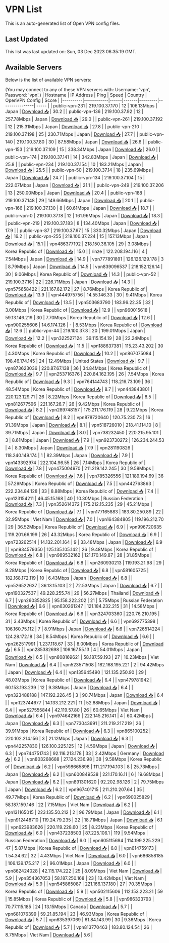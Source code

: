 # VPN List

This is an auto-generated list of Open VPN config files.

## Last Updated

This list was last updated on: Sun, 03 Dec 2023 06:35:19 GMT.

## Available Servers

Below is the list of available VPN servers:

(You may connect to any of these VPN servers with: Username: 'vpn', Password: 'vpn'.)
| Hostname | IP Address | Ping | Speed | Country | OpenVPN Config | Score |
|----------|------------|------|-------|---------|----------------| ----- |
| public-vpn-231 | 219.100.37.170 | 12 | 106.13Mbps | Japan | [Download 📥](./configs/server_0_JP.ovpn) | 30.2 |
| public-vpn-136 | 219.100.37.92 | 12 | 257.78Mbps | Japan | [Download 📥](./configs/server_1_JP.ovpn) | 29.0 |
| public-vpn-261 | 219.100.37.192 | 12 | 215.31Mbps | Japan | [Download 📥](./configs/server_2_JP.ovpn) | 27.8 |
| public-vpn-210 | 219.100.37.198 | 25 | 230.71Mbps | Japan | [Download 📥](./configs/server_3_JP.ovpn) | 27.7 |
| public-vpn-140 | 219.100.37.80 | 30 | 87.58Mbps | Japan | [Download 📥](./configs/server_4_JP.ovpn) | 26.6 |
| public-vpn-153 | 219.100.37.109 | 15 | 338.34Mbps | Japan | [Download 📥](./configs/server_5_JP.ovpn) | 26.0 |
| public-vpn-174 | 219.100.37.141 | 14 | 342.83Mbps | Japan | [Download 📥](./configs/server_6_JP.ovpn) | 25.8 |
| public-vpn-234 | 219.100.37.154 | 10 | 183.21Mbps | Japan | [Download 📥](./configs/server_7_JP.ovpn) | 25.5 |
| public-vpn-50 | 219.100.37.14 | 18 | 235.69Mbps | Japan | [Download 📥](./configs/server_8_JP.ovpn) | 24.7 |
| public-vpn-134 | 219.100.37.104 | 15 | 222.07Mbps | Japan | [Download 📥](./configs/server_9_JP.ovpn) | 21.1 |
| public-vpn-249 | 219.100.37.206 | 13 | 250.00Mbps | Japan | [Download 📥](./configs/server_10_JP.ovpn) | 20.4 |
| public-vpn-188 | 219.100.37.148 | 29 | 149.66Mbps | Japan | [Download 📥](./configs/server_11_JP.ovpn) | 20.1 |
| public-vpn-166 | 219.100.37.130 | 8 | 60.61Mbps | Japan | [Download 📥](./configs/server_12_JP.ovpn) | 18.7 |
| public-vpn-0 | 219.100.37.18 | 12 | 161.96Mbps | Japan | [Download 📥](./configs/server_13_JP.ovpn) | 18.3 |
| public-vpn-219 | 219.100.37.183 | 8 | 134.40Mbps | Japan | [Download 📥](./configs/server_14_JP.ovpn) | 17.9 |
| public-vpn-87 | 219.100.37.67 | 15 | 330.32Mbps | Japan | [Download 📥](./configs/server_15_JP.ovpn) | 16.2 |
| public-vpn-255 | 219.100.37.224 | 15 | 157.13Mbps | Japan | [Download 📥](./configs/server_16_JP.ovpn) | 15.1 |
| vpn486377192 | 218.150.36.105 | 29 | 3.08Mbps | Korea Republic of | [Download 📥](./configs/server_17_KR.ovpn) | 15.0 |
| rinze | 122.208.194.116 | 4 | 7.54Mbps | Japan | [Download 📥](./configs/server_18_JP.ovpn) | 14.9 |
| vpn777891891 | 126.126.129.178 | 3 | 8.79Mbps | Japan | [Download 📥](./configs/server_19_JP.ovpn) | 14.5 |
| vpn839096537 | 218.152.126.14 | 30 | 9.06Mbps | Korea Republic of | [Download 📥](./configs/server_20_KR.ovpn) | 14.3 |
| public-vpn-52 | 219.100.37.16 | 22 | 226.71Mbps | Japan | [Download 📥](./configs/server_21_JP.ovpn) | 14.3 |
| vpn575658422 | 221.167.62.172 | 27 | 8.76Mbps | Korea Republic of | [Download 📥](./configs/server_22_KR.ovpn) | 13.9 |
| vpn444975756 | 14.55.146.33 | 30 | 9.41Mbps | Korea Republic of | [Download 📥](./configs/server_23_KR.ovpn) | 13.5 |
| vpn503683790 | 183.96.22.35 | 32 | 3.00Mbps | Korea Republic of | [Download 📥](./configs/server_24_KR.ovpn) | 12.9 |
| vpn960015618 | 59.13.146.219 | 30 | 7.70Mbps | Korea Republic of | [Download 📥](./configs/server_25_KR.ovpn) | 12.6 |
| vpn900255606 | 14.6.174.126 | - | 8.53Mbps | Korea Republic of | [Download 📥](./configs/server_26_KR.ovpn) | 12.6 |
| public-vpn-44 | 219.100.37.8 | 20 | 199.01Mbps | Japan | [Download 📥](./configs/server_27_JP.ovpn) | 12.2 |
| vpn322527124 | 39.115.154.19 | 28 | 22.24Mbps | Korea Republic of | [Download 📥](./configs/server_28_KR.ovpn) | 11.5 |
| vpn188637381 | 115.23.43.202 | 30 | 4.30Mbps | Korea Republic of | [Download 📥](./configs/server_29_KR.ovpn) | 10.2 |
| vpn867075084 | 198.46.174.145 | 24 | 12.49Mbps | United States | [Download 📥](./configs/server_30_US.ovpn) | 9.7 |
| vpn873623036 | 220.87.67.138 | 36 | 34.84Mbps | Korea Republic of | [Download 📥](./configs/server_31_KR.ovpn) | 9.7 |
| vpn253716376 | 220.84.162.195 | 26 | 7.54Mbps | Korea Republic of | [Download 📥](./configs/server_32_KR.ovpn) | 9.3 |
| vpn764144743 | 118.216.73.109 | 36 | 48.54Mbps | Korea Republic of | [Download 📥](./configs/server_33_KR.ovpn) | 8.7 |
| vpn443843801 | 220.123.129.71 | 26 | 8.22Mbps | Korea Republic of | [Download 📥](./configs/server_34_KR.ovpn) | 8.5 |
| vpn812677596 | 221.167.26.7 | 26 | 9.42Mbps | Korea Republic of | [Download 📥](./configs/server_35_KR.ovpn) | 8.2 |
| vpn289748157 | 175.211.176.119 | 28 | 9.22Mbps | Korea Republic of | [Download 📥](./configs/server_36_KR.ovpn) | 8.2 |
| vpn878720640 | 120.75.230.73 | 16 | 91.39Mbps | Japan | [Download 📥](./configs/server_37_JP.ovpn) | 8.1 |
| vpn518726010 | 218.41.114.10 | 8 | 39.71Mbps | Japan | [Download 📥](./configs/server_38_JP.ovpn) | 8.0 |
| vpn738232450 | 220.215.95.101 | 3 | 8.61Mbps | Japan | [Download 📥](./configs/server_39_JP.ovpn) | 7.9 |
| vpn923730272 | 126.234.244.53 | 4 | 8.30Mbps | Japan | [Download 📥](./configs/server_40_JP.ovpn) | 7.9 |
| vpn281190826 | 118.240.149.174 | 1 | 82.39Mbps | Japan | [Download 📥](./configs/server_41_JP.ovpn) | 7.9 |
| vpn143392974 | 222.104.96.55 | 26 | 7.14Mbps | Korea Republic of | [Download 📥](./configs/server_42_KR.ovpn) | 7.8 |
| vpn475004970 | 211.219.142.245 | 30 | 9.58Mbps | Korea Republic of | [Download 📥](./configs/server_43_KR.ovpn) | 7.6 |
| vpn785326556 | 121.189.194.69 | 36 | 57.29Mbps | Korea Republic of | [Download 📥](./configs/server_44_KR.ovpn) | 7.5 |
| vpn442763863 | 222.234.84.128 | 33 | 8.88Mbps | Korea Republic of | [Download 📥](./configs/server_45_KR.ovpn) | 7.4 |
| vpn123154211 | 46.45.15.168 | 40 | 10.30Mbps | Russian Federation | [Download 📥](./configs/server_46_RU.ovpn) | 7.3 |
| vpn352614372 | 175.212.15.235 | 29 | 45.21Mbps | Korea Republic of | [Download 📥](./configs/server_47_KR.ovpn) | 7.1 |
| vpn177165883 | 183.80.250.89 | 22 | 32.95Mbps | Viet Nam | [Download 📥](./configs/server_48_VN.ovpn) | 7.0 |
| vpn164384805 | 119.196.212.70 | 29 | 36.52Mbps | Korea Republic of | [Download 📥](./configs/server_49_KR.ovpn) | 6.9 |
| vpn996720635 | 119.201.66.199 | 26 | 43.32Mbps | Korea Republic of | [Download 📥](./configs/server_50_KR.ovpn) | 6.9 |
| vpn723262514 | 14.132.201.164 | 9 | 33.48Mbps | Japan | [Download 📥](./configs/server_51_JP.ovpn) | 6.9 |
| vpn934579350 | 125.135.105.142 | 26 | 9.48Mbps | Korea Republic of | [Download 📥](./configs/server_52_KR.ovpn) | 6.8 |
| vpn989532162 | 121.170.149.87 | 28 | 31.85Mbps | Korea Republic of | [Download 📥](./configs/server_53_KR.ovpn) | 6.8 |
| vpn260930213 | 119.193.21.98 | 29 | 8.28Mbps | Korea Republic of | [Download 📥](./configs/server_54_KR.ovpn) | 6.8 |
| vpn581605725 | 182.168.172.119 | 10 | 6.43Mbps | Japan | [Download 📥](./configs/server_55_JP.ovpn) | 6.8 |
| vpn526522637 | 36.13.15.103 | 2 | 72.53Mbps | Japan | [Download 📥](./configs/server_56_JP.ovpn) | 6.7 |
| vpn190327537 | 49.228.255.74 | 29 | 56.27Mbps | Thailand | [Download 📥](./configs/server_57_TH.ovpn) | 6.7 |
| vpn260352825 | 95.158.222.202 | 21 | 5.75Mbps | Russian Federation | [Download 📥](./configs/server_58_RU.ovpn) | 6.6 |
| vpn630261247 | 121.184.232.215 | 31 | 14.58Mbps | Korea Republic of | [Download 📥](./configs/server_59_KR.ovpn) | 6.6 |
| vpn324703360 | 220.76.210.195 | 31 | 3.43Mbps | Korea Republic of | [Download 📥](./configs/server_60_KR.ovpn) | 6.6 |
| vpn692775398 | 106.160.75.112 | 7 | 8.91Mbps | Japan | [Download 📥](./configs/server_61_JP.ovpn) | 6.6 |
| vpn726514224 | 124.28.172.18 | 34 | 8.54Mbps | Korea Republic of | [Download 📥](./configs/server_62_KR.ovpn) | 6.6 |
| vpn262517991 | 1.237.118.67 | 33 | 8.00Mbps | Korea Republic of | [Download 📥](./configs/server_63_KR.ovpn) | 6.5 |
| vpn285382698 | 106.167.55.13 | 4 | 54.01Mbps | Japan | [Download 📥](./configs/server_64_JP.ovpn) | 6.5 |
| vpn808169621 | 58.187.59.193 | 27 | 16.23Mbps | Viet Nam | [Download 📥](./configs/server_65_VN.ovpn) | 6.4 |
| vpn523571508 | 182.168.195.221 | 2 | 94.42Mbps | Japan | [Download 📥](./configs/server_66_JP.ovpn) | 6.4 |
| vpn135645490 | 121.135.250.90 | 29 | 48.03Mbps | Korea Republic of | [Download 📥](./configs/server_67_KR.ovpn) | 6.4 |
| vpn479781942 | 60.153.193.239 | 12 | 9.38Mbps | Japan | [Download 📥](./configs/server_68_JP.ovpn) | 6.4 |
| vpn323488188 | 147.192.226.45 | 3 | 90.74Mbps | Japan | [Download 📥](./configs/server_69_JP.ovpn) | 6.4 |
| vpn123744677 | 14.133.212.221 | 11 | 52.88Mbps | Japan | [Download 📥](./configs/server_70_JP.ovpn) | 6.4 |
| vpn527555844 | 42.119.57.80 | 26 | 60.65Mbps | Viet Nam | [Download 📥](./configs/server_71_VN.ovpn) | 6.4 |
| vpn974642166 | 222.145.216.141 | 4 | 60.42Mbps | Japan | [Download 📥](./configs/server_72_JP.ovpn) | 6.3 |
| vpn773043691 | 211.219.217.219 | 26 | 39.91Mbps | Korea Republic of | [Download 📥](./configs/server_73_KR.ovpn) | 6.3 |
| vpn865100252 | 220.102.214.156 | 3 | 21.12Mbps | Japan | [Download 📥](./configs/server_74_JP.ovpn) | 6.3 |
| vpn442257830 | 126.100.225.125 | 12 | 4.59Mbps | Japan | [Download 📥](./configs/server_75_JP.ovpn) | 6.3 |
| vpn744751743 | 92.116.213.178 | 33 | 2.42Mbps | Germany | [Download 📥](./configs/server_76_DE.ovpn) | 6.2 |
| vpn803268688 | 27.124.236.98 | 38 | 9.58Mbps | Korea Republic of | [Download 📥](./configs/server_77_KR.ovpn) | 6.2 |
| vpn598665898 | 111.217.194.103 | 8 | 25.73Mbps | Japan | [Download 📥](./configs/server_78_JP.ovpn) | 6.2 |
| vpn600849538 | 221.170.16.11 | 6 | 19.68Mbps | Japan | [Download 📥](./configs/server_79_JP.ovpn) | 6.2 |
| vpn891301620 | 92.202.98.126 | 2 | 79.75Mbps | Japan | [Download 📥](./configs/server_80_JP.ovpn) | 6.2 |
| vpn967401715 | 211.210.207.64 | 35 | 49.77Mbps | Korea Republic of | [Download 📥](./configs/server_81_KR.ovpn) | 6.2 |
| vpn690025829 | 58.187.159.146 | 22 | 7.15Mbps | Viet Nam | [Download 📥](./configs/server_82_VN.ovpn) | 6.2 |
| vpn131165015 | 223.135.50.212 | 2 | 96.79Mbps | Japan | [Download 📥](./configs/server_83_JP.ovpn) | 6.1 |
| vpn912448710 | 119.24.79.235 | 22 | 18.71Mbps | Japan | [Download 📥](./configs/server_84_JP.ovpn) | 6.1 |
| vpn623983626 | 220.119.228.60 | 25 | 8.23Mbps | Korea Republic of | [Download 📥](./configs/server_85_KR.ovpn) | 6.0 |
| vpn437238503 | 87.225.106.1 | 119 | 9.54Mbps | Russian Federation | [Download 📥](./configs/server_86_RU.ovpn) | 6.0 |
| vpn605115694 | 114.199.225.229 | 47 | 5.87Mbps | Korea Republic of | [Download 📥](./configs/server_87_KR.ovpn) | 6.0 |
| vpn614759173 | 1.54.34.62 | 32 | 4.43Mbps | Viet Nam | [Download 📥](./configs/server_88_VN.ovpn) | 6.0 |
| vpn686858185 | 106.139.175.217 | 2 | 96.01Mbps | Japan | [Download 📥](./configs/server_89_JP.ovpn) | 6.0 |
| vpn862424028 | 42.115.174.222 | 25 | 8.09Mbps | Viet Nam | [Download 📥](./configs/server_90_VN.ovpn) | 5.9 |
| vpn354367053 | 58.187.250.168 | 23 | 13.42Mbps | Viet Nam | [Download 📥](./configs/server_91_VN.ovpn) | 5.9 |
| vpn545865087 | 221.166.137.180 | 27 | 70.35Mbps | Korea Republic of | [Download 📥](./configs/server_92_KR.ovpn) | 5.9 |
| vpn502115606 | 112.153.223.21 | 59 | 15.85Mbps | Korea Republic of | [Download 📥](./configs/server_93_KR.ovpn) | 5.8 |
| vpn986323793 | 70.77.115.185 | 24 | 13.15Mbps | Canada | [Download 📥](./configs/server_94_CA.ovpn) | 5.7 |
| vpn681076399 | 59.21.85.194 | 23 | 46.93Mbps | Korea Republic of | [Download 📥](./configs/server_95_KR.ovpn) | 5.7 |
| vpn635397069 | 61.84.143.99 | 30 | 9.36Mbps | Korea Republic of | [Download 📥](./configs/server_96_KR.ovpn) | 5.7 |
| vpn813770463 | 183.80.124.54 | 26 | 8.75Mbps | Viet Nam | [Download 📥](./configs/server_97_VN.ovpn) | 5.6 |
